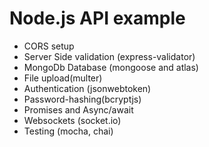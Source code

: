 # Node.js API example

* CORS setup
* Server Side validation (express-validator)
* MongoDb Database (mongoose and atlas)
* File upload(multer)
* Authentication (jsonwebtoken)
* Password-hashing(bcryptjs)
* Promises and Async/await
* Websockets (socket.io)
* Testing (mocha, chai)